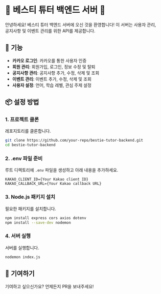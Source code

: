 # 🐾 베스티 튜터 백엔드 서버 🐾

안녕하세요! 베스티 튜터 백엔드 서버에 오신 것을 환영합니다! 이 서버는 사용자 관리, 공지사항 및 이벤트 관리를 위한 API를 제공합니다.

## 🚀 기능

- **카카오 로그인**: 카카오를 통한 사용자 인증
- **회원 관리**: 회원가입, 로그인, 정보 수정 및 탈퇴
- **공지사항 관리**: 공지사항 추가, 수정, 삭제 및 조회
- **이벤트 관리**: 이벤트 추가, 수정, 삭제 및 조회
- **사용자 설정**: 언어, 학습 레벨, 관심 주제 설정

## 📦 설정 방법

### 1. 프로젝트 클론
레포지토리를 클론합니다.
```bash
git clone https://github.com/your-repo/bestie-tutor-backend.git
cd bestie-tutor-backend
```

### 2. .env 파일 준비
루트 디렉토리에 `.env` 파일을 생성하고 아래 내용을 추가하세요.
```
KAKAO_CLIENT_ID={Your Kakao client ID}
KAKAO_CALLBACK_URL={Your Kakao callback URL}
```

### 3. Node.js 패키지 설치
필요한 패키지를 설치합니다.
```bash
npm install express cors axios dotenv
npm install --save-dev nodemon
```

### 4. 서버 실행
서버를 실행합니다.
```bash
nodemon index.js
```

## 🎉 기여하기
기여하고 싶으신가요? 언제든지 PR을 보내주세요! 
